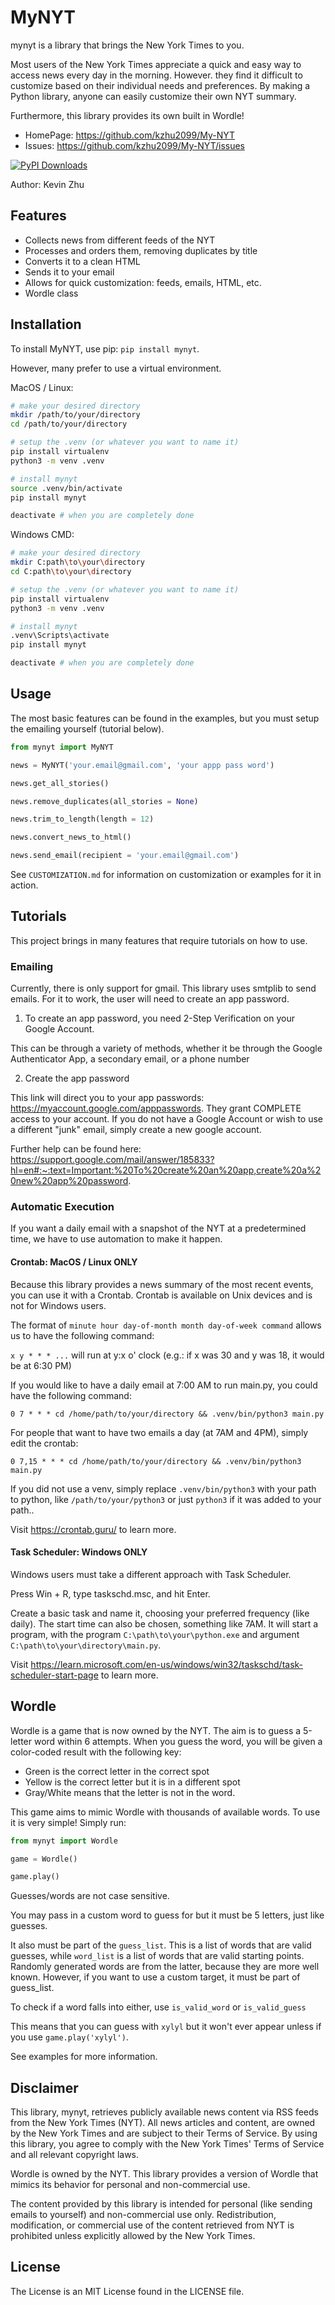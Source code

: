 # MyNYT

mynyt is a library that brings the New York Times to you.

Most users of the New York Times appreciate a quick and easy way to access news every day in the morning.
However. they find it difficult to customize based on their individual needs and preferences.
By making a Python library, anyone can easily customize their own NYT summary.

Furthermore, this library provides its own built in Wordle!

- HomePage: https://github.com/kzhu2099/My-NYT
- Issues: https://github.com/kzhu2099/My-NYT/issues

[![PyPI Downloads](https://static.pepy.tech/badge/mynyt)](https://pepy.tech/projects/mynyt)

Author: Kevin Zhu

## Features

- Collects news from different feeds of the NYT
- Processes and orders them, removing duplicates by title
- Converts it to a clean HTML
- Sends it to your email
- Allows for quick customization: feeds, emails, HTML, etc.
- Wordle class

## Installation

To install MyNYT, use pip: ```pip install mynyt```.

However, many prefer to use a virtual environment.

MacOS / Linux:

```sh
# make your desired directory
mkdir /path/to/your/directory
cd /path/to/your/directory

# setup the .venv (or whatever you want to name it)
pip install virtualenv
python3 -m venv .venv

# install mynyt
source .venv/bin/activate
pip install mynyt

deactivate # when you are completely done
```

Windows CMD:

```sh
# make your desired directory
mkdir C:path\to\your\directory
cd C:path\to\your\directory

# setup the .venv (or whatever you want to name it)
pip install virtualenv
python3 -m venv .venv

# install mynyt
.venv\Scripts\activate
pip install mynyt

deactivate # when you are completely done
```

## Usage

The most basic features can be found in the examples, but you must setup the emailing yourself (tutorial below).

```python
from mynyt import MyNYT

news = MyNYT('your.email@gmail.com', 'your appp pass word')

news.get_all_stories()

news.remove_duplicates(all_stories = None)

news.trim_to_length(length = 12)

news.convert_news_to_html()

news.send_email(recipient = 'your.email@gmail.com')
```

See ```CUSTOMIZATION.md``` for information on customization or examples for it in action.

## Tutorials

This project brings in many features that require tutorials on how to use.

### Emailing

Currently, there is only support for gmail. This library uses smtplib to send emails.
For it to work, the user will need to create an app password.

1) To create an app password, you need 2-Step Verification on your Google Account.

This can be through a variety of methods, whether it be through the Google Authenticator App, a secondary email, or a phone number

2) Create the app password

This link will direct you to your app passwords: https://myaccount.google.com/apppasswords.
They grant COMPLETE access to your account. If you do not have a Google Account or wish to use a different "junk" email, simply create a new google account.

Further help can be found here: https://support.google.com/mail/answer/185833?hl=en#:~:text=Important:%20To%20create%20an%20app,create%20a%20new%20app%20password.

### Automatic Execution

If you want a daily email with a snapshot of the NYT at a predetermined time, we have to use automation to make it happen.

#### Crontab: MacOS / Linux ONLY

Because this library provides a news summary of the most recent events, you can use it with a Crontab.
Crontab is available on Unix devices and is not for Windows users.

The format of ```minute hour day-of-month month day-of-week command``` allows us to have the following command:

```x y * * * ...``` will run at y:x o' clock (e.g.: if x was 30 and y was 18, it would be at 6:30 PM)

If you would like to have a daily email at 7:00 AM to run main.py, you could have the following command:

```
0 7 * * * cd /home/path/to/your/directory && .venv/bin/python3 main.py
```

For people that want to have two emails a day (at 7AM and 4PM), simply edit the crontab:

```
0 7,15 * * * cd /home/path/to/your/directory && .venv/bin/python3 main.py
```

If you did not use a venv, simply replace ```.venv/bin/python3``` with your path to python, like ```/path/to/your/python3``` or just ```python3``` if it was added to your path..

Visit https://crontab.guru/ to learn more.

#### Task Scheduler: Windows ONLY

Windows users must take a different approach with Task Scheduler.

Press Win + R, type taskschd.msc, and hit Enter.

Create a basic task and name it, choosing your preferred frequency (like daily). The start time can also be chosen, something like 7AM.
It will start a program, with the program ```C:\path\to\your\python.exe``` and argument ```C:\path\to\your\directory\main.py```.

Visit https://learn.microsoft.com/en-us/windows/win32/taskschd/task-scheduler-start-page to learn more.

## Wordle

Wordle is a game that is now owned by the NYT.
The aim is to guess a 5-letter word within 6 attempts.
When you guess the word, you will be given a color-coded result with the following key:

- Green is the correct letter in the correct spot
- Yellow is the correct letter but it is in a different spot
- Gray/White means that the letter is not in the word.

This game aims to mimic Wordle with thousands of available words.
To use it is very simple! Simply run:

```python
from mynyt import Wordle

game = Wordle()

game.play()
```

Guesses/words are not case sensitive.

You may pass in a custom word to guess for but it must be 5 letters, just like guesses.

It also must be part of the ```guess_list```. This is a list of words that are valid guesses, while ```word_list``` is a list of words that are valid starting points.
Randomly generated words are from the latter, because they are more well known. However, if you want to use a custom target, it must be part of guess_list.

To check if a word falls into either, use ```is_valid_word``` or ```is_valid_guess```

This means that you can guess with ```xylyl``` but it won't ever appear unless if you use ```game.play('xylyl')```.

See examples for more information.

## Disclaimer

This library, mynyt, retrieves publicly available news content via RSS feeds from the New York Times (NYT).
All news articles and content, are owned by the New York Times and are subject to their Terms of Service.
By using this library, you agree to comply with the New York Times' Terms of Service and all relevant copyright laws.

Wordle is owned by the NYT. This library provides a version of Wordle that mimics its behavior for personal and non-commercial use.

The content provided by this library is intended for personal (like sending emails to yourself) and non-commercial use only.
Redistribution, modification, or commercial use of the content retrieved from NYT is prohibited unless explicitly allowed by the New York Times.

## License

The License is an MIT License found in the LICENSE file.
